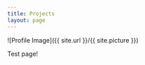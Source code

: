 ```yaml
---
title: Projects
layout: page
---
```


![Profile Image]({{ site.url }}/{{ site.picture }})


Test page!
